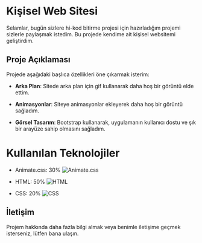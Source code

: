 # Kişisel Web Sitesi

Selamlar, bugün sizlere hi-kod bitirme projesi için hazırladığım projemi sizlerle paylaşmak istedim. Bu projede kendime ait kişisel websitemi geliştirdim.


## Proje Açıklaması

Projede aşağıdaki başlıca özellikleri öne çıkarmak isterim:

- **Arka Plan**: Sitede arka plan için gif kullanarak daha hoş bir görüntü elde ettim.

- **Animasyonlar**: Siteye animasyonlar ekleyerek daha hoş bir görüntü sağladım.

- **Görsel Tasarım**: Bootstrap kullanarak, uygulamanın kullanıcı dostu ve şık bir arayüze sahip olmasını sağladım.

# Kullanılan Teknolojiler

- Animate.css: 30%
  ![Animate.css](https://progress-bar.dev/30)
  
- HTML: 50%
  ![HTML](https://progress-bar.dev/50)
  
- CSS: 20%
  ![CSS](https://progress-bar.dev/20)

## İletişim

Projem hakkında daha fazla bilgi almak veya benimle iletişime geçmek isterseniz, lütfen bana ulaşın.

